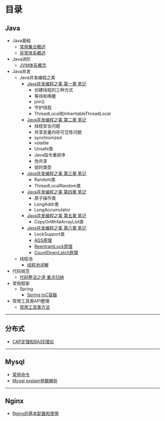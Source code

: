 # 目录


## Java
  - Java基础
    * [常用集合概述](file/java_base/collections.md)
	* [异常体系概述](file/java_base/exception.md)
  - Java进阶
    * [JVM体系概念](file/java_plus/JVM.md)
  - Java并发
    - Java并发编程之美
       * [Java并发编程之美 第一章 笔记](file/java_thread1/unit1.md)
	     - 创建线程的三种方式
	     - 等待和唤醒
	     - join()
	     - 守护线程
	     - ThreadLocal和InheritableThreadLocal
	  * [Java并发编程之美 第二章 笔记](file/java_thread1/unit2.md)
	     - 线程安全问题
	     - 共享变量内存可见性问题
	     - synchronized
	     - volatile
	     - Unsafe类
	     - Java指令重排序
	     - 伪共享
	     - 锁的类型
	  * [Java并发编程之美 第三章 笔记](file/java_thread1/unit3.md)
	     - Random类
         - ThreadLocalRandom类
	  * [Java并发编程之美 第四章 笔记](file/java_thread1/unit4.md)
	     - 原子操作类
	     - LongAddr类
	     - LongAccumulator
	  * [Java并发编程之美 第五章 笔记](file/java_thread1/unit5.md)
	    - CopyOnWriteArrayList类
	  * [Java并发编程之美 第六章 笔记](file/java_thread1/unit6.md)
	    - LockSupport类
	    - [AQS原理](file/java_thread1/AQS.md)
	    - [ReentrantLock原理](file/java_thread1/ReentrantLock.md)
	    - [CountDownLatch原理](file/java_thread1/CountDownLatch.md)
	- 线程池
	  - [线程池详解](file/java_thread1/ThreadPoolExecutor.md)
  - 代码规范
    * [代码整洁之道 重点归纳](file/java_clean/clean.md)
  - 常用框架
    - Spring
      * [Spring IoC容器](file/spring/spring1.md)
  - 常用工具类API整理
    * [常用工具类方法](file/utils/utils.md)
---

## 分布式
- [CAP定理和BASE理论](file/distributed/cap.md)

---

## Mysql
- [常用命令](file/mysql/mysql_usual_command.md)
- [Mysql explain参数解析](file/mysql/mysql_explain.md)

---

## Nginx
- [Nginx的基本配置和使用](file/mysql/mysql_usual_command.md)
